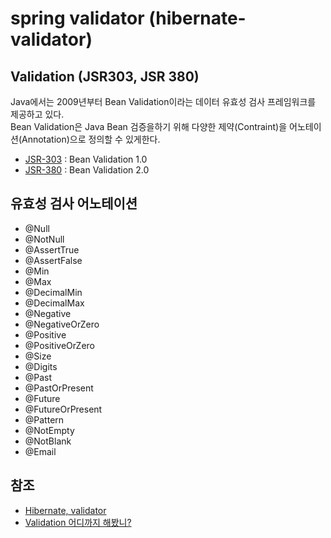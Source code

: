 # spring validator (hibernate-validator)

## Validation (JSR303, JSR 380)
Java에서는 2009년부터 Bean Validation이라는 데이터 유효성 검사 프레임워크를 제공하고 있다.  
Bean Validation은 Java Bean 검증을하기 위해 다양한 제약(Contraint)을 어노테이션(Annotation)으로 정의할 수 있게한다.  
- [JSR-303](https://beanvalidation.org/1.0/spec/) : Bean Validation 1.0
- [JSR-380](https://beanvalidation.org/2.0-jsr380/spec/) : Bean Validation 2.0

## 유효성 검사 어노테이션
- @Null
- @NotNull
- @AssertTrue
- @AssertFalse
- @Min
- @Max
- @DecimalMin
- @DecimalMax
- @Negative
- @NegativeOrZero
- @Positive
- @PositiveOrZero
- @Size
- @Digits
- @Past
- @PastOrPresent
- @Future
- @FutureOrPresent
- @Pattern
- @NotEmpty
- @NotBlank
- @Email

## 참조
- [Hibernate, validator](https://hibernate.org/validator/)
- [Validation 어디까지 해봤니?](https://meetup.toast.com/posts/223)